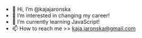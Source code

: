 - 👋 Hi, I’m @kajajaronska
- 👀 I’m interested in changing my career!
- 🌱 I’m currently learning JavaScript!  
- 📫 How to reach me >> kaja.jaronska@gmail.com

<!---
kajajaronska/kajajaronska is a ✨ special ✨ repository because its `README.md` (this file) appears on your GitHub profile.
You can click the Preview link to take a look at your changes.
--->
